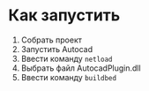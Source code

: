 # Как запустить
1. Собрать проект
2. Запустить Autocad
3. Ввести команду `netload`
4. Выбрать файл AutocadPlugin.dll
5. Ввести команду `buildbed`
